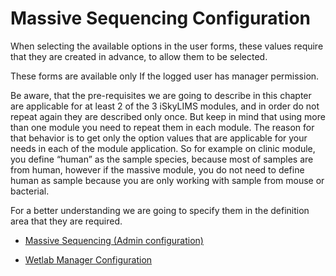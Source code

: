 Massive Sequencing Configuration
================================

When selecting the available options in the user forms, these values require that they are created in advance, to allow them to be selected.

These forms are available only If the logged user has manager permission.


Be aware, that the pre-requisites we are going to describe in this chapter are applicable for at least 2 of the 3 iSkyLIMS modules, and in order do not repeat again they are described only once. But keep in mind that using more than one module you need to repeat them in each module. The reason for that behavior is to get only the option values that are applicable for your needs in each of the module application.
So for example on clinic module, you define “human” as the sample species, because most of samples are from human, however if the massive module, you do not need to define human as sample because you are only working with sample from mouse or bacterial.

For a better understanding we are going to specify them in the definition area that they are required.


* [Massive Sequencing (Admin configuration)](adminConfiguration.md)

* [Wetlab Manager Configuration](wetlabManagerConfiguration.md)
